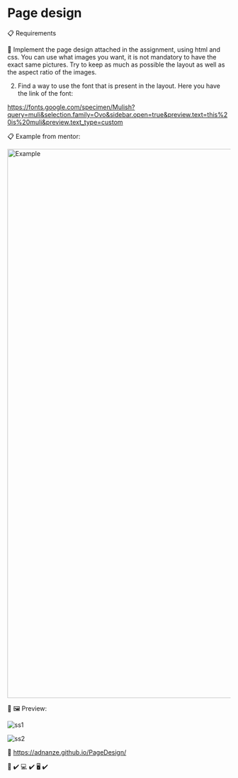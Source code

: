 # Page design

:clipboard: Requirements

:pushpin: Implement the page design attached in the assignment,  using html and css. You can use what images you want, it is not mandatory to have the exact same pictures. Try to keep as much as possible the layout as well as the aspect ratio of the images.

2. Find a way to use the font that is present in the layout. Here you have the link of the font:

https://fonts.google.com/specimen/Mulish?query=muli&selection.family=Ovo&sidebar.open=true&preview.text=this%20is%20muli&preview.text_type=custom


:clipboard: Example from mentor:

<img width="1240" alt="Example" src="https://user-images.githubusercontent.com/64636548/134931216-0961240a-b1a6-4cff-bec7-9bc35955e542.png">


:eyes: :framed_picture: Preview: 


![ss1](https://user-images.githubusercontent.com/64636548/137639656-e3aaadb9-308c-48a2-a8e9-eff72a505ce7.png)


![ss2](https://user-images.githubusercontent.com/64636548/137639690-fe814429-c95b-4770-8985-35d070de761a.png)

 :paperclip: https://adnanze.github.io/PageDesign/

:iphone: :heavy_check_mark:
:computer: :heavy_check_mark:
:desktop_computer: :heavy_check_mark:
